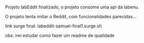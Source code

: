 Projeto labEddit finalizado, o projeto consome uma api da labenu.

O projeto tenta imitar o Reddit, com funcionalidades parecidas...

link surge final: labeddit-samuel-final1.surge.sh


obs: irei estudar como fazer um readme de qualidade